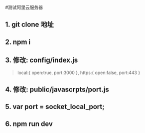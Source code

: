 
#测试阿里云服务器

## 1. git clone 地址
## 2. npm i
## 3. 修改: config/index.js 
  > local:{
      open:true,
      port:3000
    },
    https:{
      open:false,
      port:443
    }
## 4. 修改: public/javascrpts/port.js
## 5. var port = socket_local_port;
## 6. npm run dev
